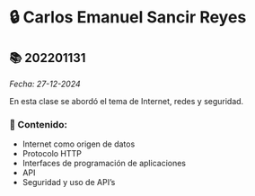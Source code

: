 # 🔒 Carlos Emanuel Sancir Reyes

## 📚 202201131

_Fecha: 27-12-2024_

En esta clase se abordó el tema de Internet, redes y seguridad.

### 📖 Contenido:

- Internet como origen de datos
- Protocolo HTTP
- Interfaces de programación de aplicaciones
- API
- Seguridad y uso de API’s

